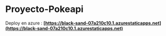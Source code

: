 # Proyecto-Pokeapi

Deploy en azure : 
 **[https://black-sand-07a210c10.1.azurestaticapps.net](https://black-sand-07a210c10.1.azurestaticapps.net)**

